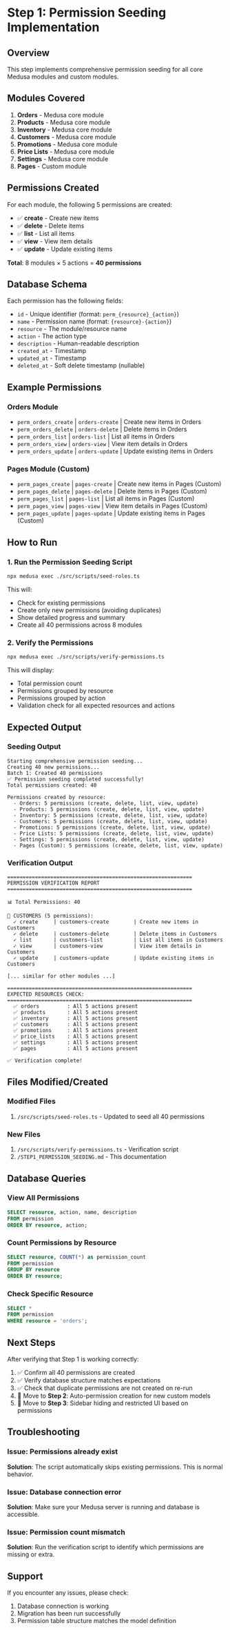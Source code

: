# Step 1: Permission Seeding Implementation

## Overview

This step implements comprehensive permission seeding for all core Medusa modules and custom modules.

## Modules Covered

1. **Orders** - Medusa core module
2. **Products** - Medusa core module
3. **Inventory** - Medusa core module
4. **Customers** - Medusa core module
5. **Promotions** - Medusa core module
6. **Price Lists** - Medusa core module
7. **Settings** - Medusa core module
8. **Pages** - Custom module

## Permissions Created

For each module, the following 5 permissions are created:

- ✅ **create** - Create new items
- ✅ **delete** - Delete items
- ✅ **list** - List all items
- ✅ **view** - View item details
- ✅ **update** - Update existing items

**Total**: 8 modules × 5 actions = **40 permissions**

## Database Schema

Each permission has the following fields:

- `id` - Unique identifier (format: `perm_{resource}_{action}`)
- `name` - Permission name (format: `{resource}-{action}`)
- `resource` - The module/resource name
- `action` - The action type
- `description` - Human-readable description
- `created_at` - Timestamp
- `updated_at` - Timestamp
- `deleted_at` - Soft delete timestamp (nullable)

## Example Permissions

### Orders Module

- `perm_orders_create` | `orders-create` | Create new items in Orders
- `perm_orders_delete` | `orders-delete` | Delete items in Orders
- `perm_orders_list` | `orders-list` | List all items in Orders
- `perm_orders_view` | `orders-view` | View item details in Orders
- `perm_orders_update` | `orders-update` | Update existing items in Orders

### Pages Module (Custom)

- `perm_pages_create` | `pages-create` | Create new items in Pages (Custom)
- `perm_pages_delete` | `pages-delete` | Delete items in Pages (Custom)
- `perm_pages_list` | `pages-list` | List all items in Pages (Custom)
- `perm_pages_view` | `pages-view` | View item details in Pages (Custom)
- `perm_pages_update` | `pages-update` | Update existing items in Pages (Custom)

## How to Run

### 1. Run the Permission Seeding Script

```bash
npx medusa exec ./src/scripts/seed-roles.ts
```

This will:

- Check for existing permissions
- Create only new permissions (avoiding duplicates)
- Show detailed progress and summary
- Create all 40 permissions across 8 modules

### 2. Verify the Permissions

```bash
npx medusa exec ./src/scripts/verify-permissions.ts
```

This will display:

- Total permission count
- Permissions grouped by resource
- Permissions grouped by action
- Validation check for all expected resources and actions

## Expected Output

### Seeding Output

```
Starting comprehensive permission seeding...
Creating 40 new permissions...
Batch 1: Created 40 permissions
✅ Permission seeding completed successfully!
Total permissions created: 40

Permissions created by resource:
  - Orders: 5 permissions (create, delete, list, view, update)
  - Products: 5 permissions (create, delete, list, view, update)
  - Inventory: 5 permissions (create, delete, list, view, update)
  - Customers: 5 permissions (create, delete, list, view, update)
  - Promotions: 5 permissions (create, delete, list, view, update)
  - Price Lists: 5 permissions (create, delete, list, view, update)
  - Settings: 5 permissions (create, delete, list, view, update)
  - Pages (Custom): 5 permissions (create, delete, list, view, update)
```

### Verification Output

```
============================================================
PERMISSION VERIFICATION REPORT
============================================================

📊 Total Permissions: 40

📁 CUSTOMERS (5 permissions):
  ✓ create     | customers-create        | Create new items in Customers
  ✓ delete     | customers-delete        | Delete items in Customers
  ✓ list       | customers-list          | List all items in Customers
  ✓ view       | customers-view          | View item details in Customers
  ✓ update     | customers-update        | Update existing items in Customers

[... similar for other modules ...]

============================================================
EXPECTED RESOURCES CHECK:
============================================================
  ✅ orders         : All 5 actions present
  ✅ products       : All 5 actions present
  ✅ inventory      : All 5 actions present
  ✅ customers      : All 5 actions present
  ✅ promotions     : All 5 actions present
  ✅ price_lists    : All 5 actions present
  ✅ settings       : All 5 actions present
  ✅ pages          : All 5 actions present

✅ Verification complete!
```

## Files Modified/Created

### Modified Files

1. `/src/scripts/seed-roles.ts` - Updated to seed all 40 permissions

### New Files

1. `/src/scripts/verify-permissions.ts` - Verification script
2. `/STEP1_PERMISSION_SEEDING.md` - This documentation

## Database Queries

### View All Permissions

```sql
SELECT resource, action, name, description
FROM permission
ORDER BY resource, action;
```

### Count Permissions by Resource

```sql
SELECT resource, COUNT(*) as permission_count
FROM permission
GROUP BY resource
ORDER BY resource;
```

### Check Specific Resource

```sql
SELECT *
FROM permission
WHERE resource = 'orders';
```

## Next Steps

After verifying that Step 1 is working correctly:

1. ✅ Confirm all 40 permissions are created
2. ✅ Verify database structure matches expectations
3. ✅ Check that duplicate permissions are not created on re-run
4. 🔄 Move to **Step 2**: Auto-permission creation for new custom models
5. 🔄 Move to **Step 3**: Sidebar hiding and restricted UI based on permissions

## Troubleshooting

### Issue: Permissions already exist

**Solution**: The script automatically skips existing permissions. This is normal behavior.

### Issue: Database connection error

**Solution**: Make sure your Medusa server is running and database is accessible.

### Issue: Permission count mismatch

**Solution**: Run the verification script to identify which permissions are missing or extra.

## Support

If you encounter any issues, please check:

1. Database connection is working
2. Migration has been run successfully
3. Permission table structure matches the model definition
